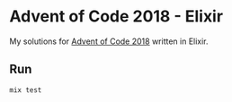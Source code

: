 # Advent of Code 2018 - Elixir

My solutions for [Advent of Code 2018](https://adventofcode.com/2018) written in Elixir.

## Run

    mix test
